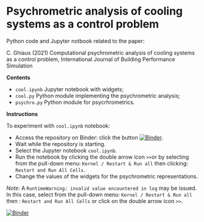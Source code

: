 # Psychrometric analysis of cooling systems as a control problem

Python code and Jupyter notbook related to the paper:

C. Ghiaus (2021) Computational psychrometric analysis of cooling systems as a control problem, International Journal of Building Performance Simulation

**Contents**
- `cool.ipynb` Jupyter notebook with widgets;
- `cool.py` Python module implementing the psychrometric analysis;
- `psychro.py` Python module for psycrhrometrics.

**Instructions**

To experiment with `cool.ipynb` notebook:
- Access the repository on Binder: click the button [![Binder](https://mybinder.org/badge_logo.svg)](https://mybinder.org/v2/gh/cghiaus/PsychrAn_cool/HEAD).
- Wait while the repository is starting.
- Select the Jupyter notebook `cool.ipynb`.
- Run the notebook by clicking the double arrow icon `>>`or by selecting from the pull-down menu: `Kernel / Restart & Run all` then clicking: `Restart and Run All Cells`.
- Change the values of the widgets for the psychrometric representations.

*Note*: A `RuntimeWarning: invalid value encountered in log` may be issued. In this case, select from the pull-down menu: `Kernel / Restart & Run all` then : `Restart and Run All Cells` or click on the double arrow icon `>>`.

[![Binder](https://mybinder.org/badge_logo.svg)](https://mybinder.org/v2/gh/cghiaus/PsychrAn_cool/HEAD)
